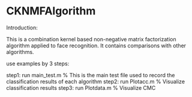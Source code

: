 # CKNMFAlgorithm
Introduction:

This is a combination kernel based non-negative matrix factorization algorithm applied to face recognition.
It contains comparisons with other algorithms.

use examples by 3 steps:

step1: run main_test.m   % This is the main test file used to record the classification results of each algorithm
step2: run Plotacc.m      % Visualize classification results
step3: run Plotdata.m    % Visualize CMC
